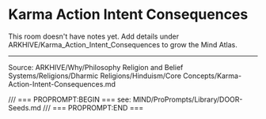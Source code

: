 # Karma Action Intent Consequences

This room doesn't have notes yet. Add details under ARKHIVE/Karma_Action_Intent_Consequences to grow the Mind Atlas.

---
Source: ARKHIVE/Why/Philosophy Religion and Belief Systems/Religions/Dharmic Religions/Hinduism/Core Concepts/Karma-Action-Intent-Consequences.md

/// === PROPROMPT:BEGIN ===
see: MIND/ProPrompts/Library/DOOR-Seeds.md
/// === PROPROMPT:END ===
